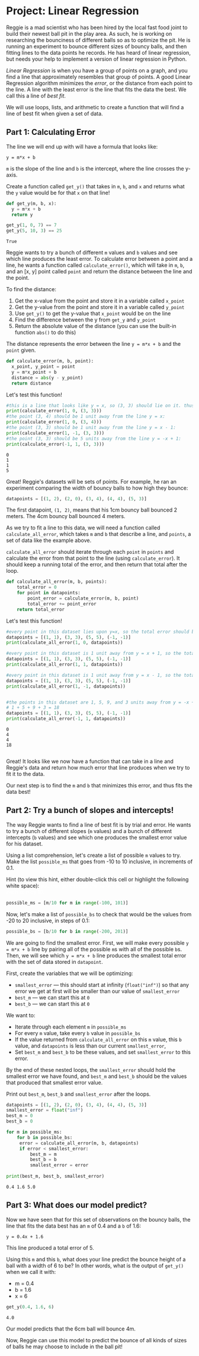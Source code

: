 # Project: Linear Regression

Reggie is a mad scientist who has been hired by the local fast food joint to build their newest ball pit in the play area. As such, he is working on researching the bounciness of different balls so as to optimize the pit. He is running an experiment to bounce different sizes of bouncy balls, and then fitting lines to the data points he records. He has heard of linear regression, but needs your help to implement a version of linear regression in Python.

_Linear Regression_ is when you have a group of points on a graph, and you find a line that approximately resembles that group of points. A good Linear Regression algorithm minimizes the _error_, or the distance from each point to the line. A line with the least error is the line that fits the data the best. We call this a line of _best fit_.

We will use loops, lists, and arithmetic to create a function that will find a line of best fit when given a set of data.


## Part 1: Calculating Error


The line we will end up with will have a formula that looks like:
```
y = m*x + b
```
`m` is the slope of the line and `b` is the intercept, where the line crosses the y-axis.

Create a function called `get_y()` that takes in `m`, `b`, and `x` and returns what the `y` value would be for that `x` on that line!



```python
def get_y(m, b, x):
  y = m*x + b
  return y

get_y(1, 0, 7) == 7
get_y(5, 10, 3) == 25

```




    True




Reggie wants to try a bunch of different `m` values and `b` values and see which line produces the least error. To calculate error between a point and a line, he wants a function called `calculate_error()`, which will take in `m`, `b`, and an [x, y] point called `point` and return the distance between the line and the point.

To find the distance:
1. Get the x-value from the point and store it in a variable called `x_point`
2. Get the y-value from the point and store it in a variable called `y_point`
3. Use `get_y()` to get the y-value that `x_point` would be on the line
4. Find the difference between the y from `get_y` and `y_point`
5. Return the absolute value of the distance (you can use the built-in function `abs()` to do this)

The distance represents the error between the line `y = m*x + b` and the `point` given.



```python
def calculate_error(m, b, point):
  x_point, y_point = point
  y = m*x_point + b
  distance = abs(y - y_point)
  return distance

```

Let's test this function!


```python
#this is a line that looks like y = x, so (3, 3) should lie on it. thus, error should be 0:
print(calculate_error(1, 0, (3, 3)))
#the point (3, 4) should be 1 unit away from the line y = x:
print(calculate_error(1, 0, (3, 4)))
#the point (3, 3) should be 1 unit away from the line y = x - 1:
print(calculate_error(1, -1, (3, 3)))
#the point (3, 3) should be 5 units away from the line y = -x + 1:
print(calculate_error(-1, 1, (3, 3)))
```

    0
    1
    1
    5


Great! Reggie's datasets will be sets of points. For example, he ran an experiment comparing the width of bouncy balls to how high they bounce:



```python
datapoints = [(1, 2), (2, 0), (3, 4), (4, 4), (5, 3)]
```

The first datapoint, `(1, 2)`, means that his 1cm bouncy ball bounced 2 meters. The 4cm bouncy ball bounced 4 meters.

As we try to fit a line to this data, we will need a function called `calculate_all_error`, which takes `m` and `b` that describe a line, and `points`, a set of data like the example above.

`calculate_all_error` should iterate through each `point` in `points` and calculate the error from that point to the line (using `calculate_error`). It should keep a running total of the error, and then return that total after the loop.



```python
def calculate_all_error(m, b, points):
    total_error = 0
    for point in datapoints:
        point_error = calculate_error(m, b, point)
        total_error += point_error
    return total_error
```

Let's test this function!


```python
#every point in this dataset lies upon y=x, so the total error should be zero:
datapoints = [(1, 1), (3, 3), (5, 5), (-1, -1)]
print(calculate_all_error(1, 0, datapoints))

#every point in this dataset is 1 unit away from y = x + 1, so the total error should be 4:
datapoints = [(1, 1), (3, 3), (5, 5), (-1, -1)]
print(calculate_all_error(1, 1, datapoints))

#every point in this dataset is 1 unit away from y = x - 1, so the total error should be 4:
datapoints = [(1, 1), (3, 3), (5, 5), (-1, -1)]
print(calculate_all_error(1, -1, datapoints))


#the points in this dataset are 1, 5, 9, and 3 units away from y = -x + 1, respectively, so total error should be
# 1 + 5 + 9 + 3 = 18
datapoints = [(1, 1), (3, 3), (5, 5), (-1, -1)]
print(calculate_all_error(-1, 1, datapoints))
```

    0
    4
    4
    18



```python

```

Great! It looks like we now have a function that can take in a line and Reggie's data and return how much error that line produces when we try to fit it to the data.

Our next step is to find the `m` and `b` that minimizes this error, and thus fits the data best!


## Part 2: Try a bunch of slopes and intercepts!

The way Reggie wants to find a line of best fit is by trial and error. He wants to try a bunch of different slopes (`m` values) and a bunch of different intercepts (`b` values) and see which one produces the smallest error value for his dataset.

Using a list comprehension, let's create a list of possible `m` values to try. Make the list `possible_ms` that goes from -10 to 10 inclusive, in increments of 0.1.

Hint (to view this hint, either double-click this cell or highlight the following white space): <font color="white">you can go through the values in range(-100, 100) and divide each one by 10.</font>




```python
possible_ms = [m/10 for m in range(-100, 101)]
```

Now, let's make a list of `possible_bs` to check that would be the values from -20 to 20 inclusive, in steps of 0.1:


```python
possible_bs = [b/10 for b in range(-200, 201)]
```

We are going to find the smallest error. First, we will make every possible `y = m*x + b` line by pairing all of the possible `m`s with all of the possible `b`s. Then, we will see which `y = m*x + b` line produces the smallest total error with the set of data stored in `datapoint`.

First, create the variables that we will be optimizing:
* `smallest_error` &mdash; this should start at infinity (`float("inf")`) so that any error we get at first will be smaller than our value of `smallest_error`
* `best_m` &mdash; we can start this at `0`
* `best_b` &mdash; we can start this at `0`

We want to:
* Iterate through each element `m` in `possible_ms`
* For every `m` value, take every `b` value in `possible_bs`
* If the value returned from `calculate_all_error` on this `m` value, this `b` value, and `datapoints` is less than our current `smallest_error`,
* Set `best_m` and `best_b` to be these values, and set `smallest_error` to this error.

By the end of these nested loops, the `smallest_error` should hold the smallest error we have found, and `best_m` and `best_b` should be the values that produced that smallest error value.

Print out `best_m`, `best_b` and `smallest_error` after the loops.




```python
datapoints = [(1, 2), (2, 0), (3, 4), (4, 4), (5, 3)]
smallest_error = float("inf")
best_m = 0
best_b = 0

for m in possible_ms:
    for b in possible_bs:
   	 error = calculate_all_error(m, b, datapoints)
   	 if error < smallest_error:
   		 best_m = m
   		 best_b = b
   		 smallest_error = error
       	 
print(best_m, best_b, smallest_error)

```

    0.4 1.6 5.0


## Part 3: What does our model predict?

Now we have seen that for this set of observations on the bouncy balls, the line that fits the data best has an `m` of 0.4 and a `b` of 1.6:

```
y = 0.4x + 1.6
```

This line produced a total error of 5.

Using this `m` and this `b`, what does your line predict the bounce height of a ball with a width of 6 to be?
In other words, what is the output of `get_y()` when we call it with:
* m = 0.4
* b = 1.6
* x = 6


```python
get_y(0.4, 1.6, 6)
```




    4.0



Our model predicts that the 6cm ball will bounce 4m.

Now, Reggie can use this model to predict the bounce of all kinds of sizes of balls he may choose to include in the ball pit!


```python

```
